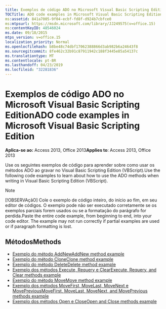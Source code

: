 ```yaml
---
title: Exemplos de código ADO no Microsoft Visual Basic Scripting Edition
TOCTitle: ADO code examples in Microsoft Visual Basic Scripting Edition
ms:assetid: 841a7005-9f04-ecbf-fd8f-d924b7cbfce0
ms:mtpsurl: https://msdn.microsoft.com/library/JJ249575(v=office.15)
ms:contentKeyID: 48546024
ms.date: 09/18/2015
mtps_version: v=office.15
localization_priority: Normal
ms.openlocfilehash: b8be48c74dbf17062388866d3ab982b6a24643f8
ms.sourcegitcommit: 8fe462c32b91c87911942c188f3445e85a54137c
ms.translationtype: MT
ms.contentlocale: pt-BR
ms.lasthandoff: 04/23/2019
ms.locfileid: "32281836"
---
```

# <a name="ado-code-examples-in-microsoft-visual-basic-scripting-edition"></a><span data-ttu-id="68bfd-102">Exemplos de código ADO no Microsoft Visual Basic Scripting Edition</span><span class="sxs-lookup"><span data-stu-id="68bfd-102">ADO code examples in Microsoft Visual Basic Scripting Edition</span></span>

<span data-ttu-id="68bfd-103">**Aplica-se ao:** Access 2013, Office 2013</span><span class="sxs-lookup"><span data-stu-id="68bfd-103">**Applies to**: Access 2013, Office 2013</span></span>

<span data-ttu-id="68bfd-104">Use os seguintes exemplos de código para aprender sobre como usar os métodos ADO ao gravar no Visual Basic Scripting Edition (VBScript).</span><span class="sxs-lookup"><span data-stu-id="68bfd-104">Use the following code examples to learn about how to use the ADO methods when writing in Visual Basic Scripting Edition (VBScript).</span></span>

> [!NOTE]
> <span data-ttu-id="68bfd-p101">[!OBSERVAçãO] Cole o exemplo de código inteiro, do início ao fim, em seu editor de códigos. O exemplo pode não ser executado corretamente se os exemplos parciais forem usados ou se a formatação do parágrafo for perdida.</span><span class="sxs-lookup"><span data-stu-id="68bfd-p101">Paste the entire code example, from beginning to end, into your code editor. The example may not run correctly if partial examples are used or if paragraph formatting is lost.</span></span>

## <a name="methods"></a><span data-ttu-id="68bfd-107">Métodos</span><span class="sxs-lookup"><span data-stu-id="68bfd-107">Methods</span></span>

- [<span data-ttu-id="68bfd-108">Exemplo do método AddNew</span><span class="sxs-lookup"><span data-stu-id="68bfd-108">AddNew method example</span></span>](addnew-method-example-vbscript.md)
- [<span data-ttu-id="68bfd-109">Exemplo do método Clone</span><span class="sxs-lookup"><span data-stu-id="68bfd-109">Clone method example</span></span>](clone-method-example-vbscript.md)
- [<span data-ttu-id="68bfd-110">Exemplo do método Delete</span><span class="sxs-lookup"><span data-stu-id="68bfd-110">Delete method example</span></span>](delete-method-example-vbscript.md)
- [<span data-ttu-id="68bfd-111">Exemplo dos métodos Execute, Requery e Clear</span><span class="sxs-lookup"><span data-stu-id="68bfd-111">Execute, Requery, and Clear methods example</span></span>](execute-requery-and-clear-methods-example-vbscript.md)
- [<span data-ttu-id="68bfd-112">Exemplo do método Move</span><span class="sxs-lookup"><span data-stu-id="68bfd-112">Move method example</span></span>](move-method-example-vbscript.md)
- [<span data-ttu-id="68bfd-113">Exemplo dos métodos MoveFirst, MoveLast, MoveNext e MovePrevious</span><span class="sxs-lookup"><span data-stu-id="68bfd-113">MoveFirst, MoveLast, MoveNext, and MovePrevious methods example</span></span>](movefirst-movelast-movenext-and-moveprevious-methods-example-vbscript.md)
- [<span data-ttu-id="68bfd-114">Exemplo dos métodos Open e Close</span><span class="sxs-lookup"><span data-stu-id="68bfd-114">Open and Close methods example</span></span>](open-and-close-methods-example-vbscript.md)

